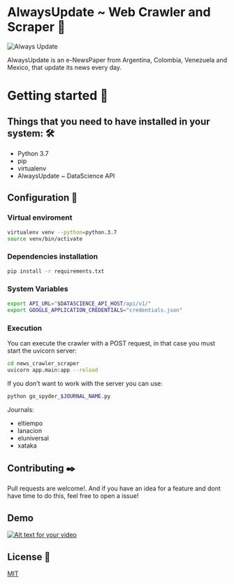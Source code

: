 # AlwaysUpdate ~ Web Crawler and Scraper 📰

![Always Update](https://avatars3.githubusercontent.com/u/72758625?s=200&v=4)

AlwaysUpdate is an e-NewsPaper from Argentina, Colombia, Venezuela and Mexico, that update its news every day.

# Getting started 🚀
## Things that you need to have installed in your system: 🛠️
 * Python 3.7
 * pip
 * virtualenv
 * AlwaysUpdate ~ DataScience API 
 
## Configuration 🔧
### Virtual enviroment
```bash
virtualenv venv --python=python.3.7
source venv/bin/activate
```
### Dependencies installation
```bash
pip install -r requirements.txt
```

### System Variables
```bash
export API_URL="$DATASCIENCE_API_HOST/api/v1/"
export GOOGLE_APPLICATION_CREDENTIALS="credentials.json"
```


### Execution

You can execute the crawler with a POST request, in that case you must start the uvicorn server:
```bash
cd news_crawler_scraper
uvicorn app.main:app --reload 
```

If you don't want to work with the server you can use:
```bash
python go_spyder_$JOURNAL_NAME.py
```

Journals: 
* eltiempo
* lanacion
* eluniversal
* xataka


## Contributing ✒️
Pull requests are welcome!. And if you have an idea for a feature and dont have time to do this, feel free to open a issue!

## Demo

[![Alt text for your video](https://s3.us-west-2.amazonaws.com/secure.notion-static.com/473ce9d0-9aa9-4f36-8807-07d561fe329b/video.png?X-Amz-Algorithm=AWS4-HMAC-SHA256&X-Amz-Credential=AKIAT73L2G45O3KS52Y5%2F20201104%2Fus-west-2%2Fs3%2Faws4_request&X-Amz-Date=20201104T163553Z&X-Amz-Expires=86400&X-Amz-Signature=5686e73ea4d4bec8167d27584b9060564d7093e45eaea4bfd9940c3a3e51ff84&X-Amz-SignedHeaders=host&response-content-disposition=filename%20%3D%22video.png%22)](https://www.youtube.com/watch?v=kDm-sx_sU5o)

## License 📄
[MIT](https://choosealicense.com/licenses/mit/)


